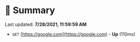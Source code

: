 # 📖 Summary
Last updated: **7/28/2021, 11:59:59 AM**

- `GET` [https://google.com](https://google.com) - **Up** (110ms)

